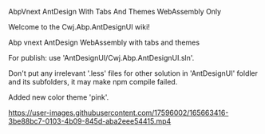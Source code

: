 AbpVnext AntDesign With Tabs And Themes  WebAssembly Only

Welcome to the Cwj.Abp.AntDesignUI wiki!

Abp vnext AntDesign WebAssembly with tabs and themes

For publish: use 'AntDesignUI/Cwj.Abp.AntDesignUI.sln'. 

Don't put any irrelevant  '.less' files for other solution in 'AntDesignUI' foldler and its subfolders, it may make npm compile failed.

Added new color theme 'pink'. 

https://user-images.githubusercontent.com/17596002/165663416-3be88bc7-0103-4b09-845d-aba2eee54415.mp4

